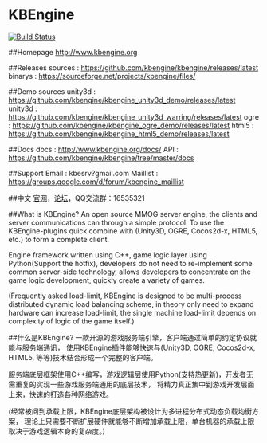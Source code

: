 KBEngine
========

[![Build Status](https://travis-ci.org/kbengine/kbengine.svg)](https://travis-ci.org/kbengine/kbengine)

##Homepage
http://www.kbengine.org

##Releases
	sources		: https://github.com/kbengine/kbengine/releases/latest
	binarys		: https://sourceforge.net/projects/kbengine/files/

##Demo sources
	unity3d		: https://github.com/kbengine/kbengine_unity3d_demo/releases/latest
	unity3d		: https://github.com/kbengine/kbengine_unity3d_warring/releases/latest
	ogre		: https://github.com/kbengine/kbengine_ogre_demo/releases/latest
	html5		: https://github.com/kbengine/kbengine_html5_demo/releases/latest

##Docs
	docs		: http://www.kbengine.org/docs/
	API			: https://github.com/kbengine/kbengine/tree/master/docs
	
##Support
	Email		: kbesrv?gmail.com
	Maillist	: https://groups.google.com/d/forum/kbengine_maillist

##中文
[官网](http://kbengine.org/cn)，[论坛](http://bbs.kbengine.org)，QQ交流群：16535321

##What is KBEngine?
An open source MMOG server engine, the clients and server communications can through a simple protocol.
To use the KBEngine-plugins quick combine with (Unity3D, OGRE, Cocos2d-x, HTML5, etc.) to form a complete client.

Engine framework written using C++, game logic layer using Python(Support the hotfix), 
developers do not need to re-implement some common server-side technology,
allows developers to concentrate on the game logic development, quickly create a variety of games.

(Frequently asked load-limit, KBEngine is designed to be multi-process distributed dynamic load balancing scheme, 
in theory only need to expand hardware can increase load-limit, the single machine load-limit 
depends on complexity of logic of the game itself.)

##什么是KBEngine?
一款开源的游戏服务端引擎，客户端通过简单的约定协议就能与服务端通讯，
使用KBEngine插件能够快速与(Unity3D, OGRE, Cocos2d-x, HTML5, 等等)技术结合形成一个完整的客户端。

服务端底层框架使用C++编写，游戏逻辑层使用Python(支持热更新)，开发者无需重复的实现一些游戏服务端通用的底层技术，
将精力真正集中到游戏开发层面上来，快速的打造各种网络游戏。

(经常被问到承载上限，KBEngine底层架构被设计为多进程分布式动态负载均衡方案，
理论上只需要不断扩展硬件就能够不断增加承载上限，单台机器的承载上限取决于游戏逻辑本身的复杂度。)




